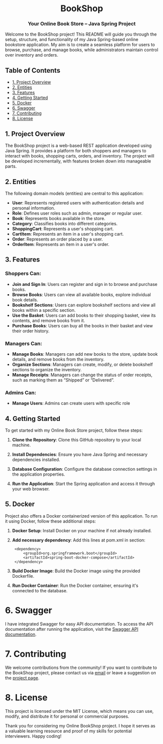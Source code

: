 <h1 align="center">BookShop</h1>
<h3 align="center">Your Online Book Store – Java Spring Project</h3>

Welcome to the BookShop project! This README will guide you through the setup, structure, and functionality of my Java Spring-based online bookstore application. My aim is to create a seamless platform for users to browse, purchase, and manage books, while administrators maintain control over inventory and orders.


## Table of Contents
* [1. Project Overview <a name="project-overview"></a>](#1-project-overview-a-nameproject-overviewa)
* [2. Entities <a name="entities"></a>](#2-entities-a-nameentitiesa)
* [3. Features <a name="features"></a>](#3-features-a-namefeaturesa)
* [4. Getting Started <a name="getting-started"></a>](#4-getting-started-a-namegetting-starteda)
* [5. Docker <a name="docker"></a>](#5-docker-a-namedockera)
* [6. Swagger <a name="swagger"></a>](#6-swagger-a-nameswaggera)
* [7. Contributing <a name="contributing"></a>](#7-contributing-a-namecontributinga)
* [8. License <a name="license"></a>](#8-license-a-namelicensea)

## 1. Project Overview <a name="project-overview"></a>

The BookShop project is a web-based REST application developed using Java Spring. It provides a platform for both shoppers and managers to interact with books, shopping carts, orders, and inventory. The project will be developed incrementally, with features broken down into manageable parts.

## 2. Entities <a name="entities"></a>

The following domain models (entities) are central to this application:

- **User**: Represents registered users with authentication details and personal information.
- **Role**: Defines user roles such as admin, manager or regular user.
- **Book**: Represents books available in the store.
- **Category**: Classifies books into different categories.
- **ShoppingCart**: Represents a user's shopping cart.
- **CartItem**: Represents an item in a user's shopping cart.
- **Order**: Represents an order placed by a user.
- **OrderItem**: Represents an item in a user's order.

## 3. Features <a name="features"></a>
### Shoppers Can:

- **Join and Sign In**: Users can register and sign in to browse and purchase books.
- **Browse Books**: Users can view all available books, explore individual book details.
- **Bookshelf Sections**: Users can explore bookshelf sections and view all books within a specific section.
- **Use the Basket**: Users can add books to their shopping basket, view its contents, and remove books from it.
- **Purchase Books**: Users can buy all the books in their basket and view their order history.

### Managers Can:

- **Manage Books**: Managers can add new books to the store, update book details, and remove books from the inventory.
- **Organize Sections**: Managers can create, modify, or delete bookshelf sections to organize the inventory.
- **Manage Receipts**: Managers can change the status of order receipts, such as marking them as “Shipped” or “Delivered”.

### Admins Can:
- **Manage Users**: Admins can create users with specific role

## 4. Getting Started <a name="getting-started"></a>

To get started with my Online Book Store project, follow these steps:

1. **Clone the Repository**: Clone this GitHub repository to your local machine.

2. **Install Dependencies**: Ensure you have Java Spring and necessary dependencies installed.

3. **Database Configuration**: Configure the database connection settings in the application properties.

4. **Run the Application**: Start the Spring application and access it through your web browser.

## 5. Docker <a name="docker"></a>

Project also offers a Docker containerized version of this application. To run it using Docker, follow these additional steps:

1. **Docker Setup**: Install Docker on your machine if not already installed.

2. **Add necessary dependency**: Add this lines at pom.xml in <dependencies> section:

        <dependency>
            <groupId>org.springframework.boot</groupId>
            <artifactId>spring-boot-docker-compose</artifactId>
        </dependency>

3. **Build Docker Image**: Build the Docker image using the provided Dockerfile.

4. **Run Docker Container**: Run the Docker container, ensuring it's connected to the database.

# 6. Swagger <a name="swagger"></a>

I have integrated Swagger for easy API documentation. To access the API documentation after running the application, visit the [Swagger API documentation](http://localhost:8080/swagger-ui.html).

# 7. Contributing <a name="contributing"></a>

We welcome contributions from the community! If you want to contribute to the BookShop project, please contact us via [email](mailto:vladyslavihnatiuk@gmail.com) or leave a suggestion on the [project page](https://github.com/Someboty/bookShop). 

# 8. License <a name="license"></a>

This project is licensed under the MIT License, which means you can use, modify, and distribute it for personal or commercial purposes.

Thank you for considering my Online BookShop project. I hope it serves as a valuable learning resource and proof of my skills for potential interviewers. Happy coding!
